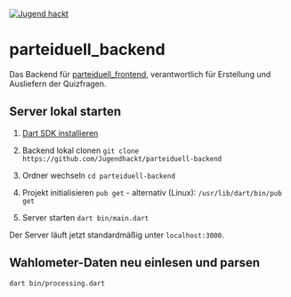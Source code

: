 [![Jugend hackt](https://nschroetler.de/jhbadge/?evt=ffm&year=2019)](https://jugendhackt.org)

# parteiduell_backend

Das Backend für [parteiduell_frontend](https://github.com/Jugendhackt/parteiduell-frontend/), verantwortlich für Erstellung und Ausliefern der Quizfragen.

## Server lokal starten

1. [Dart SDK installieren](https://dart.dev/get-dart)

2. Backend lokal clonen
`git clone https://github.com/Jugendhackt/parteiduell-backend`

3. Ordner wechseln
`cd parteiduell-backend`

4. Projekt initialisieren
`pub get` - 
alternativ (Linux): `/usr/lib/dart/bin/pub get`

5. Server starten
`dart bin/main.dart`

Der Server läuft jetzt standardmäßig unter `localhost:3000`.

## Wahlometer-Daten neu einlesen und parsen

`dart bin/processing.dart`
